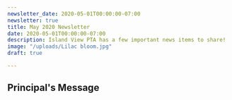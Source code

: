```yaml
---
newsletter_date: 2020-05-01T00:00:00-07:00
newsletter: true
title: May 2020 Newsletter
date: 2020-05-01T00:00:00-07:00
description: Island View PTA has a few important news items to share!
image: "/uploads/Lilac bloom.jpg"
draft: true

---
```

## Principal's Message